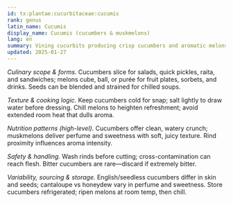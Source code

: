 ```yaml
---
id: tx:plantae:cucurbitaceae:cucumis
rank: genus
latin_name: Cucumis
display_name: Cucumis (cucumbers & muskmelons)
lang: en
summary: Vining cucurbits producing crisp cucumbers and aromatic melons; served raw in salads and pickles, or as chilled desserts, juices, and breakfast fruit.
updated: 2025-01-27
---
```


_Culinary scope & forms._ Cucumbers slice for salads, quick pickles, raita, and sandwiches; melons cube, ball, or purée for fruit plates, sorbets, and drinks. Seeds can be blended and strained for chilled soups.

_Texture & cooking logic._ Keep cucumbers cold for snap; salt lightly to draw water before dressing. Chill melons to heighten refreshment; avoid extended room heat that dulls aroma.

_Nutrition patterns (high-level)._ Cucumbers offer clean, watery crunch; muskmelons deliver perfume and sweetness with soft, juicy texture. Rind proximity influences aroma intensity.

_Safety & handling._ Wash rinds before cutting; cross-contamination can reach flesh. Bitter cucumbers are rare—discard if extremely bitter.

_Variability, sourcing & storage._ English/seedless cucumbers differ in skin and seeds; cantaloupe vs honeydew vary in perfume and sweetness. Store cucumbers refrigerated; ripen melons at room temp, then chill.
